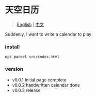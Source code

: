 # 天空日历

> [English](./README.md) | [中文](./Chinese.md)


Suddenly, I want to write a calendar to play

### install

```
npx parcel src/index.html 
```

### version

* v0.0.1 Initial page complete 
* v0.0.2 handwritten calendar done 
* v0.0.3 release 


